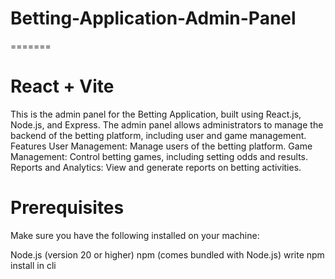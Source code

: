 # Betting-Application-Admin-Panel
=======
# React + Vite
This is the admin panel for the Betting Application, built using React.js, Node.js, and Express. The admin panel allows administrators to manage the backend of the betting platform, including user and game management.
Features
User Management: Manage users of the betting platform.
Game Management: Control betting games, including setting odds and results.
Reports and Analytics: View and generate reports on betting activities.

# Prerequisites
Make sure you have the following installed on your machine:

Node.js (version 20 or higher)
npm (comes bundled with Node.js)
write npm install in cli

